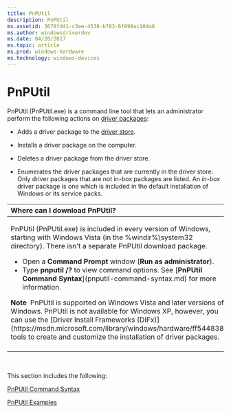 ```yaml
---
title: PnPUtil
description: PnPUtil
ms.assetid: 3678fd41-c3ee-4538-b783-6f099ac104a6
ms.author: windowsdriverdev
ms.date: 04/20/2017
ms.topic: article
ms.prod: windows-hardware
ms.technology: windows-devices
---
```


# PnPUtil


PnPUtil (PnPUtil.exe) is a command line tool that lets an administrator perform the following actions on [driver packages](https://msdn.microsoft.com/library/windows/hardware/ff544840):

-   Adds a driver package to the [driver store](https://msdn.microsoft.com/library/windows/hardware/ff544868).

-   Installs a driver package on the computer.

-   Deletes a driver package from the driver store.

-   Enumerates the driver packages that are currently in the driver store. Only driver packages that are not in-box packages are listed. An *in-box* driver package is one which is included in the default installation of Windows or its service packs.

<table>
<colgroup>
<col width="100%" />
</colgroup>
<thead>
<tr class="header">
<th align="left">Where can I download PnPUtil?</th>
</tr>
</thead>
<tbody>
<tr class="odd">
<td align="left"><p>PnPUtil (PnPUtil.exe) is included in every version of Windows, starting with Windows Vista (in the %windir%\system32 directory). There isn't a separate PnPUtil download package.</p>
<ul>
<li>Open a <strong>Command Prompt</strong> window (<strong>Run as administrator</strong>).</li>
<li>Type <strong>pnputil /?</strong> to view command options. See [<strong>PnPUtil Command Syntax</strong>](pnputil-command-syntax.md) for more information.</li>
</ul>
<div class="alert">
<strong>Note</strong>  PnPUtil is supported on Windows Vista and later versions of Windows. PnPUtil is not available for Windows XP, however, you can use the [Driver Install Frameworks (DIFx)](https://msdn.microsoft.com/library/windows/hardware/ff544838) tools to create and customize the installation of driver packages.
</div>
<div>
 
</div></td>
</tr>
</tbody>
</table>

 

This section includes the following:

[PnPUtil Command Syntax](pnputil-command-syntax.md)

[PnPUtil Examples](pnputil-examples.md)

 

 





